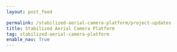 ```yaml
---
layout: post_feed

permalink: /stabilized-aerial-camera-platform/project-updates
title: Stabilized Aerial Camera Platform
tag: stabilized-aerial-camera-platform
enable_nav: True
---
```

